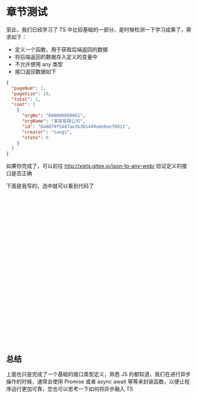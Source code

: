 # 章节测试

至此，我们已经学习了 TS 中比较基础的一部分，是时候检测一下学习成果了，需求如下：

- 定义一个函数，用于获取后端返回的数据
- 将后端返回的数据存入定义的变量中
- 不允许使用 any 类型
- 接口返回数据如下

```json
{
  "pageNum": 1,
  "pageSize": 10,
  "total": 1,
  "root": [
    {
      "orgNo": "000000000001",
      "orgName": "某某有限公司",
      "id": "8a8879f5447ae3b301449ade6eef0011",
      "creator": "tangs",
      "state": 0
    }
  ]
}
```

如果你完成了，可以前往 http://xiets.gitee.io/json-to-any-web/ 验证定义的接口是否正确

下面是我写的，选中就可以看到代码了

<pre style="color:white">
interface IResult {
  pageNum: number
  pageSize: number
  total: number
  root: IData[]
}
interface IData {
  orgNo: string
  orgName: string
  id: string
  creator: string
  state: number
}

function getData(): void {
  let resData: IResult
  fetch("http://127.0.0.1:3000/getData")
    .then(res => res.json())
    .then(res => {
      resData = res
    })
}

getData()

</pre>

## 总结

上面也只是完成了一个基础的接口类型定义，熟悉 JS 的都知道，我们在进行异步操作的时候，通常会使用 Promise 或者 async await 等等来封装函数，以便让程序运行更加可靠，您也可以思考一下如何将异步融入 TS
